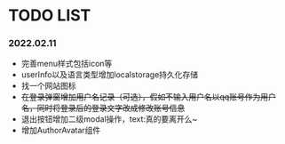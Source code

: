 # TODO LIST

### 2022.02.11

* 完善menu样式包括icon等
* userInfo以及语言类型增加localstorage持久化存储
* 找一个网站图标
* ~~在登录弹窗增加用户名记录（可选），假如不输入用户名以qq账号作为用户名，同时将登录后的登录文字改成修改账号信息~~
* 退出按钮增加二级modal操作，text:真的要离开么~
* 增加AuthorAvatar组件
